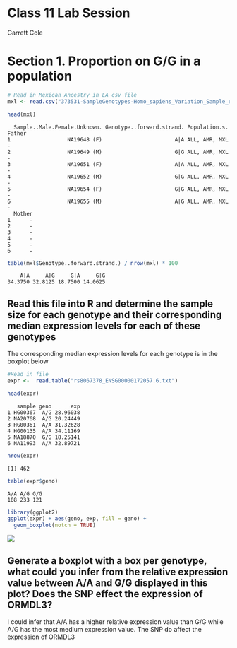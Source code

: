 Class 11 Lab Session
================
Garrett Cole

# Section 1. Proportion on G/G in a population

``` r
# Read in Mexican Ancestry in LA csv file
mxl <- read.csv("373531-SampleGenotypes-Homo_sapiens_Variation_Sample_rs8067378.csv")

head(mxl)
```

      Sample..Male.Female.Unknown. Genotype..forward.strand. Population.s. Father
    1                  NA19648 (F)                       A|A ALL, AMR, MXL      -
    2                  NA19649 (M)                       G|G ALL, AMR, MXL      -
    3                  NA19651 (F)                       A|A ALL, AMR, MXL      -
    4                  NA19652 (M)                       G|G ALL, AMR, MXL      -
    5                  NA19654 (F)                       G|G ALL, AMR, MXL      -
    6                  NA19655 (M)                       A|G ALL, AMR, MXL      -
      Mother
    1      -
    2      -
    3      -
    4      -
    5      -
    6      -

``` r
table(mxl$Genotype..forward.strand.) / nrow(mxl) * 100
```


        A|A     A|G     G|A     G|G 
    34.3750 32.8125 18.7500 14.0625 

## Read this file into R and determine the sample size for each genotype and their corresponding median expression levels for each of these genotypes

The corresponding median expression levels for each genotype is in the
boxplot below

``` r
#Read in file
expr <-  read.table("rs8067378_ENSG00000172057.6.txt")

head(expr)
```

       sample geno      exp
    1 HG00367  A/G 28.96038
    2 NA20768  A/G 20.24449
    3 HG00361  A/A 31.32628
    4 HG00135  A/A 34.11169
    5 NA18870  G/G 18.25141
    6 NA11993  A/A 32.89721

``` r
nrow(expr)
```

    [1] 462

``` r
table(expr$geno)
```


    A/A A/G G/G 
    108 233 121 

``` r
library(ggplot2)
ggplot(expr) + aes(geno, exp, fill = geno) +
  geom_boxplot(notch = TRUE)
```

![](class11R_files/figure-gfm/unnamed-chunk-5-1.png)

## Generate a boxplot with a box per genotype, what could you infer from the relative expression value between A/A and G/G displayed in this plot? Does the SNP effect the expression of ORMDL3?

I could infer that A/A has a higher relative expression value than G/G
while A/G has the most medium expression value. The SNP do affect the
expression of ORMDL3
